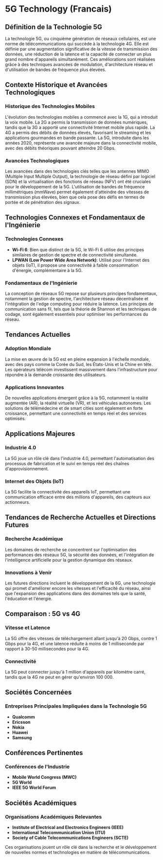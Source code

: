 # 5G Technology (Francais)

## Définition de la Technologie 5G

La technologie 5G, ou cinquième génération de réseaux cellulaires, est une norme de télécommunications qui succède à la technologie 4G. Elle est définie par une augmentation significative de la vitesse de transmission des données, une réduction de la latence et la capacité de connecter un plus grand nombre d'appareils simultanément. Ces améliorations sont réalisées grâce à des techniques avancées de modulation, d'architecture réseau et d'utilisation de bandes de fréquence plus élevées.

## Contexte Historique et Avancées Technologiques

### Historique des Technologies Mobiles

L'évolution des technologies mobiles a commencé avec la 1G, qui a introduit la voix mobile. La 2G a permis la transmission de données numériques, tandis que la 3G a apporté une connectivité Internet mobile plus rapide. La 4G a permis des débits de données élevés, favorisant le streaming et les applications gourmandes en bande passante. La 5G, introduite dans les années 2020, représente une avancée majeure dans la connectivité mobile, avec des débits théoriques pouvant atteindre 20 Gbps.

### Avancées Technologiques

Les avancées dans des technologies clés telles que les antennes MIMO (Multiple Input Multiple Output), la technologie de réseau défini par logiciel (SDN) et la virtualisation des fonctions de réseau (NFV) ont été cruciales pour le développement de la 5G. L'utilisation de bandes de fréquence millimétriques (mmWave) permet également d'atteindre des vitesses de transmission plus élevées, bien que cela pose des défis en termes de portée et de pénétration des signaux.

## Technologies Connexes et Fondamentaux de l'Ingénierie

### Technologies Connexes

- **Wi-Fi 6**: Bien que distinct de la 5G, le Wi-Fi 6 utilise des principes similaires de gestion de spectre et de connectivité simultanée.
- **LPWAN (Low Power Wide Area Network)**: Utilisé pour l'Internet des objets (IoT), il propose une connectivité à faible consommation d'énergie, complémentaire à la 5G.

### Fondamentaux de l'Ingénierie

La conception de réseaux 5G repose sur plusieurs principes fondamentaux, notamment la gestion de spectre, l'architecture réseau décentralisée et l'intégration de l'edge computing pour réduire la latence. Les principes de communication sans fil, tels que la théorie de Shannon et les techniques de codage, sont également essentiels pour optimiser les performances du réseau.

## Tendances Actuelles

### Adoption Mondiale

La mise en œuvre de la 5G est en pleine expansion à l'échelle mondiale, avec des pays comme la Corée du Sud, les États-Unis et la Chine en tête. Les opérateurs télécom investissent massivement dans l'infrastructure pour répondre à la demande croissante des utilisateurs.

### Applications Innovantes

De nouvelles applications émergent grâce à la 5G, notamment la réalité augmentée (AR), la réalité virtuelle (VR), et les véhicules autonomes. Les solutions de télémédecine et de smart cities sont également en forte croissance, permettant une connectivité en temps réel et des services optimisés.

## Applications Majeures

### Industrie 4.0

La 5G joue un rôle clé dans l'industrie 4.0, permettant l'automatisation des processus de fabrication et le suivi en temps réel des chaînes d'approvisionnement.

### Internet des Objets (IoT)

La 5G facilite la connectivité des appareils IoT, permettant une communication efficace entre des millions d'appareils, des capteurs aux actionneurs.

## Tendances de Recherche Actuelles et Directions Futures

### Recherche Académique

Les domaines de recherche se concentrent sur l'optimisation des performances des réseaux 5G, la sécurité des données, et l'intégration de l'intelligence artificielle pour la gestion dynamique des réseaux.

### Innovations à Venir

Les futures directions incluent le développement de la 6G, une technologie qui promet d'améliorer encore les vitesses et l'efficacité du réseau, ainsi que l'expansion des applications dans des domaines tels que la santé, l'éducation et l'énergie.

## Comparaison : 5G vs 4G

### Vitesse et Latence

La 5G offre des vitesses de téléchargement allant jusqu'à 20 Gbps, contre 1 Gbps pour la 4G, et une latence réduite à moins de 1 milliseconde par rapport à 30-50 millisecondes pour la 4G.

### Connectivité

La 5G peut connecter jusqu'à 1 million d'appareils par kilomètre carré, tandis que la 4G ne peut en gérer qu'environ 100 000.

## Sociétés Concernées

### Entreprises Principales Impliquées dans la Technologie 5G

- **Qualcomm**
- **Ericsson**
- **Nokia**
- **Huawei**
- **Samsung**

## Conférences Pertinentes

### Conférences de l'Industrie

- **Mobile World Congress (MWC)**
- **5G World**
- **IEEE 5G World Forum**

## Sociétés Académiques

### Organisations Académiques Relevantes

- **Institute of Electrical and Electronics Engineers (IEEE)**
- **International Telecommunication Union (ITU)**
- **Society of Cable Telecommunications Engineers (SCTE)**

Ces organisations jouent un rôle clé dans la recherche et le développement de nouvelles normes et technologies en matière de télécommunications.